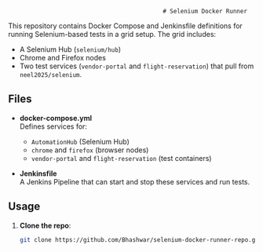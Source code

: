                                                 # Selenium Docker Runner

This repository contains Docker Compose and Jenkinsfile definitions for running Selenium-based tests in a grid setup. The grid includes:
- A Selenium Hub (`selenium/hub`)
- Chrome and Firefox nodes
- Two test services (`vendor-portal` and `flight-reservation`) that pull from `neel2025/selenium`.

## Files

- **docker-compose.yml**  
  Defines services for:
    - `AutomationHub` (Selenium Hub)
    - `chrome` and `firefox` (browser nodes)
    - `vendor-portal` and `flight-reservation` (test containers)

- **Jenkinsfile**  
  A Jenkins Pipeline that can start and stop these services and run tests.

## Usage

1. **Clone the repo**:
   ```bash
   git clone https://github.com/Bhashwar/selenium-docker-runner-repo.git
